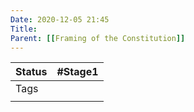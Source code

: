 ```yaml
---
Date: 2020-12-05 21:45
Title: 
Parent: [[Framing of the Constitution]]
---
```

| Status | #Stage1                    |
| ------ | -------------------------- |
| Tags   |   |
|        |                            |

##